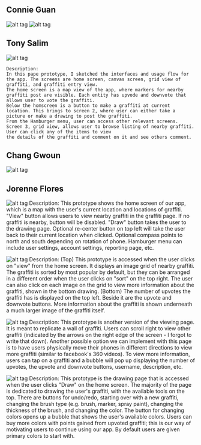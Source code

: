 Connie Guan
---
![alt tag](images/prototypesConnie1.JPG)
![alt tag](images/prototypesConnie2.JPG)

Tony Salim
---
![alt tag](images/pptype_tony.jpg)

    Description:
    In this pape prototype, I sketched the interfaces and usage flow for the app. The screens are home screen, canvas screen, grid view of graffiti, and graffiti entry view. 
    The home screen is a map view of the app, where markers for nearby graffiti post are visible. Each entity has upvode and downvote that allows user to vote the graffiti. 
    Below the homscreen is a button to make a graffiti at current location. This brings to screen 2, where user can either take a picture or make a drawing to post the graffiti.
    From the Hamburger menu, user can access other relevant screens. Screen 3, grid view, allows user to browse listing of nearby graffiti. User can click any of the items to view
    the details of the graffiti and comment on it and see others comment. 


Chang Gwoun
---
![alt tag](images/paperProto_Chang.jpeg)

Jorenne Flores
---
![alt tag](images/prototype_jorenne1.jpg)
Description: This prototype shows the home screen of our app, which is a map with the user's current location and locations of graffiti. "View" button allows users to view nearby graffiti in the graffiti page. If no graffiti is nearby, button will be disabled. "Draw" button takes the user to the drawing page. Optional re-center button on top left will take the user back to their current location when clicked. Optional compass points to north and south depending on rotation of phone. Hamburger menu can include user settings, account settings, reporting page, etc.

![alt tag](images/prototype_jorenne2.jpg)
Description: (Top) This prototype is accessed when the user clicks on "view" from the home screen. It displays an image grid of nearby graffiti. The graffiti is sorted by most popular by default, but they can be arranged in a different order when the user clicks on "sort" on the top right. The user can also click on each image on the grid to view more information about the graffiti, shown in the bottom drawing. (Bottom) The number of upvotes the graffiti has is displayed on the top left. Beside it are the upvote and downvote buttons. More information about the graffiti is shown underneath a much larger image of the graffiti itself.

![alt tag](images/prototype_jorenne3.jpg)
Description: This prototype is another version of the viewing page. It is meant to replicate a wall of graffiti. Users can scroll right to view other graffiti (indicated by the arrows on the right edge of the screen - I forgot to write that down). Another possible option we can implement with this page is to have users physically move their phones in different directions to view more graffiti (similar to facebook's 360 videos). To view more information, users can tap on a graffiti and a bubble will pop up displaying the number of upvotes, the upvote and downvote buttons, username, description, etc.

![alt tag](images/prototype_jorenne4.jpg)
Description: This prototype is the drawing page that is accessed when the user clicks "Draw" on the home screen. The majority of the page is dedicated to drawing the user's graffiti, with the available tools on the top. There are buttons for undo/redo, starting over with a new graffiti, changing the brush type (e.g. brush, marker, spray paint), changing the thickness of the brush, and changing the color. The button for changing colors opens up a bubble that shows the user's available colors. Users can buy more colors with points gained from upvoted graffiti; this is our way of motivating users to continue using our app. By default users are given primary colors to start with.
